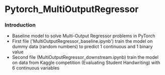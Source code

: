 # Pytorch_MultiOutputRegressor

### Introduction
- Baseline model to solve Multi-Output Regressor problems in PyTorch
- First file ('MultiOutputRegressor_baseline.ipynb') train the model on dummy data (random numbers) to predict 1 continuous and 1 binary value
- Second file (MultiOutputRegressor_downstream.ipynb) train the model on data from Kaggle competition (Evaluating Student Handwriting) with 6 continuous variables